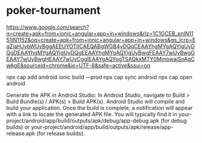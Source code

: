 # poker-tournament

https://www.google.com/search?q=create+apk+from+ionic+angular+app+in+windows&rlz=1C1GCEB_enIN1151IN1152&oq=create+apk+from+ionic+angular+app+in+windows&gs_lcrp=EgZjaHJvbWUyBggAEEUYOTIICAEQABgWGB4yDQgCEAAYhgMYgAQYigUyDQgDEAAYhgMYgAQYigUyDQgEEAAYhgMYgAQYigUyBwgFEAAY7wUyBwgGEAAY7wUyBwgHEAAY7wUyCggIEAAYgAQYogTSAQkxMTY0MmowajSoAgCwAgE&sourceid=chrome&ie=UTF-8&safe=active&ssui=on

npx cap add android
ionic build --prod
npx cap sync android
npx cap open android

Generate the APK in Android Studio:
In Android Studio, navigate to Build > Build Bundle(s) / APK(s) > Build APK(s).
Android Studio will compile and build your application.
Once the build is complete, a notification will appear with a link to locate the generated APK file. You will typically find it in your-project/android/app/build/outputs/apk/debug/app-debug.apk (for debug builds) or your-project/android/app/build/outputs/apk/release/app-release.apk (for release builds).
